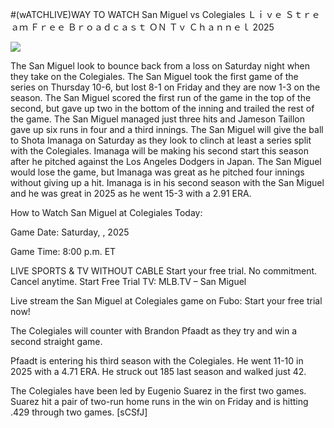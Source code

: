 #(wATCHLIVE)WAY TO WATCH San Miguel vs Colegiales Ｌｉｖｅ Ｓｔｒｅａｍ Ｆｒｅｅ Ｂｒｏａｄｃａｓｔ ＯＮ Ｔｖ Ｃｈａｎｎｅｌ  2025  
  
  
[![](https://i.imgur.com/qSNzIqt.png)](https://movie.rssnews.media/IPZCxmch.php)  
  
The San Miguel look to bounce back from a loss on Saturday night when they take on the Colegiales. The San Miguel took the first game of the series on Thursday 10-6, but lost 8-1 on Friday and they are now 1-3 on the season. The San Miguel scored the first run of the game in the top of the second, but gave up two in the bottom of the inning and trailed the rest of the game. The San Miguel managed just three hits and Jameson Taillon gave up six runs in four and a third innings. The San Miguel will give the ball to Shota Imanaga on Saturday as they look to clinch at least a series split with the Colegiales. Imanaga will be making his second start this season after he pitched against the Los Angeles Dodgers in Japan. The San Miguel would lose the game, but Imanaga was great as he pitched four innings without giving up a hit. Imanaga is in his second season with the San Miguel and he was great in 2025 as he went 15-3 with a 2.91 ERA.

How to Watch San Miguel at Colegiales Today:

Game Date: Saturday, , 2025

Game Time: 8:00 p.m. ET

LIVE SPORTS & TV WITHOUT CABLE
Start your free trial. No commitment. Cancel anytime.
Start Free Trial
TV: MLB.TV – San Miguel

Live stream the San Miguel at Colegiales game on Fubo: Start your free trial now!

The Colegiales will counter with Brandon Pfaadt as they try and win a second straight game.

Pfaadt is entering his third season with the Colegiales. He went 11-10 in 2025 with a 4.71 ERA. He struck out 185 last season and walked just 42.

The Colegiales have been led by Eugenio Suarez in the first two games. Suarez hit a pair of two-run home runs in the win on Friday and is hitting .429 through two games. [sCSfJ]
